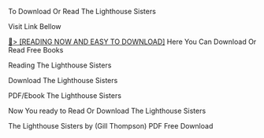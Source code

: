 To Download Or Read The Lighthouse Sisters

Visit Link Bellow

<a href="https://uk.ebookarea.xyz/?book=B09HQK41CW">📖&gt; [READING NOW AND EASY TO DOWNLOAD]</a>
Here You Can Download Or Read Free Books

Reading The Lighthouse Sisters

Download The Lighthouse Sisters

PDF/Ebook The Lighthouse Sisters

Now You ready to Read Or Download The Lighthouse Sisters

The Lighthouse Sisters by (Gill   Thompson) PDF Free Download
